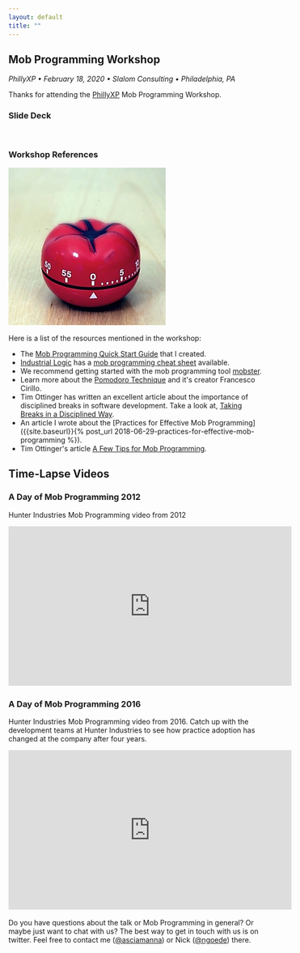 ```yaml
---
layout: default
title: ""
---
```

## Mob Programming Workshop 
_PhillyXP &bull; February 18, 2020 &bull; Slalom Consulting &bull; Philadelphia, PA_

Thanks for attending the [PhillyXP](https://www.meetup.com/PhillyXP/) Mob Programming Workshop.

### Slide Deck
<script async class="speakerdeck-embed" data-id="32ffd5b6b7d346f9aee111efae71a1f2" data-ratio="1.77777777777778" src="//speakerdeck.com/assets/embed.js"></script>
<br />

### Workshop References

<img src="/img/pomodoro.jpg" alt="Pomodoro Timer" class="img-responsive" />

Here is a list of the resources mentioned in the workshop: 

* The [Mob Programming Quick Start Guide]() that I created. 
* [Industrial Logic](https://www.industriallogic.com) has a [mob programming cheat sheet](https://docs.google.com/document/d/1Ve5LVAJvGqJbUZR6C2o3ZNvFPKpuJ6sfIwxlpgKpKCk/) available. 
* We recommend getting started with the mob programming tool [mobster](http://mobster.cc/).
* Learn more about the [Pomodoro Technique](https://francescocirillo.com/pages/pomodoro-technique) and it's creator Francesco Cirillo. 
* Tim Ottinger has written an excellent article about the importance of disciplined breaks in software development. Take a look at, [Taking Breaks in a Disciplined Way](http://agileotter.blogspot.com/2017/11/taking-breaks-in-disciplined-way.html).
* An article I wrote about the [Practices for Effective Mob Programming]({{site.baseurl}}{% post_url 2018-06-29-practices-for-effective-mob-programming %}).
* Tim Ottinger's article [A Few Tips for Mob Programming](https://www.industriallogic.com/blog/a-few-tips-for-mob-programming/).

## Time-Lapse Videos
### A Day of Mob Programming 2012

Hunter Industries Mob Programming video from 2012

<iframe width="560" height="315" src="https://www.youtube.com/embed/p_pvslS4gEI?rel=0" frameborder="0" allow="autoplay; encrypted-media" allowfullscreen></iframe>
<br/>

### A Day of Mob Programming 2016
Hunter Industries Mob Programming video from 2016. Catch up with the development teams at Hunter Industries to see how practice adoption has changed at the company after four years.
<iframe width="560" height="315" src="https://www.youtube.com/embed/dVqUcNKVbYg?rel=0" frameborder="0" allow="autoplay; encrypted-media" allowfullscreen></iframe>
<br/>

Do you have questions about the talk or Mob Programming in general? Or maybe just want to chat with us? The best way to get in touch with us is on twitter. Feel free to contact me ([@asciamanna](https://www.twitter.com/asciamanna)) or Nick ([@ngoede](https://www.twitter.com/ngoede)) there. 
